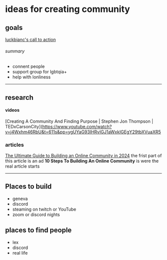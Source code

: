 # ideas for creating community

## goals
[luckbianc's call to action](https://www.tiktok.com/@luckbianc/video/7343385053038136619?is_from_webapp=1&sender_device=pc&web_id=7339202824513570350)

###### *summary*
- connent people
- support group for lgbtqia+
- help with lonliness


---

## research

#### videos
[Creating A Community And Finding Purpose | Stephen Jon Thompson | TEDxCarsonCity](https://www.youtube.com/watch?v=j4Wxhm46RbU&t=611s&pp=ygUYaG93IHRvIGJ1aWxkIGEgY29tbXVuaXR5 

### articles
[The Ultimate Guide to Building an Online Community in 2024](https://www.mightynetworks.com/resources/how-to-build-an-online-community) the frist part of this article is an ad **10 Steps To Building An Online Community** is were the real article starts



---

## Places to build 
- geneva
- discord
- steaming on twitch or YouTube
- zoom or discord nights 



## places to find people
- lex
- discord 
- real life
